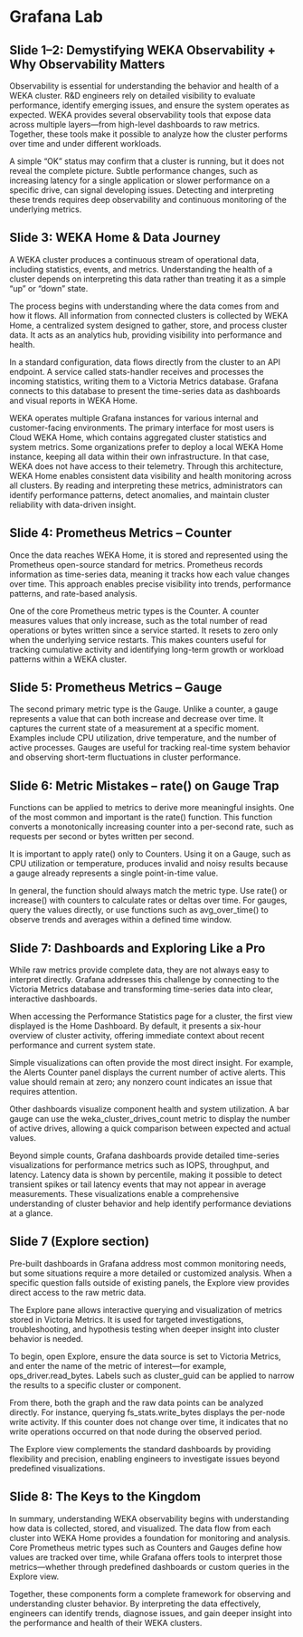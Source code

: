 # Grafana Lab

## Slide 1–2: Demystifying WEKA Observability + Why Observability Matters

Observability is essential for understanding the behavior and health of a WEKA cluster. R&D engineers rely on detailed visibility to evaluate performance, identify emerging issues, and ensure the system operates as expected.
WEKA provides several observability tools that expose data across multiple layers—from high-level dashboards to raw metrics. Together, these tools make it possible to analyze how the cluster performs over time and under different workloads.

A simple “OK” status may confirm that a cluster is running, but it does not reveal the complete picture. Subtle performance changes, such as increasing latency for a single application or slower performance on a specific drive, can signal developing issues. Detecting and interpreting these trends requires deep observability and continuous monitoring of the underlying metrics.

## Slide 3: WEKA Home & Data Journey

A WEKA cluster produces a continuous stream of operational data, including statistics, events, and metrics. Understanding the health of a cluster depends on interpreting this data rather than treating it as a simple “up” or “down” state.

The process begins with understanding where the data comes from and how it flows. All information from connected clusters is collected by WEKA Home, a centralized system designed to gather, store, and process cluster data. It acts as an analytics hub, providing visibility into performance and health.

In a standard configuration, data flows directly from the cluster to an API endpoint. A service called stats-handler receives and processes the incoming statistics, writing them to a Victoria Metrics database. Grafana connects to this database to present the time-series data as dashboards and visual reports in WEKA Home.

WEKA operates multiple Grafana instances for various internal and customer-facing environments. The primary interface for most users is Cloud WEKA Home, which contains aggregated cluster statistics and system metrics. Some organizations prefer to deploy a local WEKA Home instance, keeping all data within their own infrastructure. In that case, WEKA does not have access to their telemetry.
Through this architecture, WEKA Home enables consistent data visibility and health monitoring across all clusters. By reading and interpreting these metrics, administrators can identify performance patterns, detect anomalies, and maintain cluster reliability with data-driven insight.

## Slide 4: Prometheus Metrics – Counter

Once the data reaches WEKA Home, it is stored and represented using the Prometheus open-source standard for metrics. Prometheus records information as time-series data, meaning it tracks how each value changes over time. This approach enables precise visibility into trends, performance patterns, and rate-based analysis.

One of the core Prometheus metric types is the Counter. A counter measures values that only increase, such as the total number of read operations or bytes written since a service started. It resets to zero only when the underlying service restarts. This makes counters useful for tracking cumulative activity and identifying long-term growth or workload patterns within a WEKA cluster.

## Slide 5: Prometheus Metrics – Gauge

The second primary metric type is the Gauge. Unlike a counter, a gauge represents a value that can both increase and decrease over time. It captures the current state of a measurement at a specific moment. Examples include CPU utilization, drive temperature, and the number of active processes. Gauges are useful for tracking real-time system behavior and observing short-term fluctuations in cluster performance.

## Slide 6: Metric Mistakes – rate() on Gauge Trap

Functions can be applied to metrics to derive more meaningful insights. One of the most common and important is the rate() function. This function converts a monotonically increasing counter into a per-second rate, such as requests per second or bytes written per second.

It is important to apply rate() only to Counters. Using it on a Gauge, such as CPU utilization or temperature, produces invalid and noisy results because a gauge already represents a single point-in-time value.

In general, the function should always match the metric type. Use rate() or increase() with counters to calculate rates or deltas over time. For gauges, query the values directly, or use functions such as avg_over_time() to observe trends and averages within a defined time window.

## Slide 7: Dashboards and Exploring Like a Pro

While raw metrics provide complete data, they are not always easy to interpret directly. Grafana addresses this challenge by connecting to the Victoria Metrics database and transforming time-series data into clear, interactive dashboards.

When accessing the Performance Statistics page for a cluster, the first view displayed is the Home Dashboard. By default, it presents a six-hour overview of cluster activity, offering immediate context about recent performance and current system state.

Simple visualizations can often provide the most direct insight. For example, the Alerts Counter panel displays the current number of active alerts. This value should remain at zero; any nonzero count indicates an issue that requires attention.

Other dashboards visualize component health and system utilization. A bar gauge can use the weka_cluster_drives_count metric to display the number of active drives, allowing a quick comparison between expected and actual values.

Beyond simple counts, Grafana dashboards provide detailed time-series visualizations for performance metrics such as IOPS, throughput, and latency. Latency data is shown by percentile, making it possible to detect transient spikes or tail latency events that may not appear in average measurements. These visualizations enable a comprehensive understanding of cluster behavior and help identify performance deviations at a glance.

## Slide 7 (Explore section)

Pre-built dashboards in Grafana address most common monitoring needs, but some situations require a more detailed or customized analysis. When a specific question falls outside of existing panels, the Explore view provides direct access to the raw metric data.

The Explore pane allows interactive querying and visualization of metrics stored in Victoria Metrics. It is used for targeted investigations, troubleshooting, and hypothesis testing when deeper insight into cluster behavior is needed.

To begin, open Explore, ensure the data source is set to Victoria Metrics, and enter the name of the metric of interest—for example, ops_driver.read_bytes. Labels such as cluster_guid can be applied to narrow the results to a specific cluster or component.

From there, both the graph and the raw data points can be analyzed directly. For instance, querying fs_stats.write_bytes displays the per-node write activity. If this counter does not change over time, it indicates that no write operations occurred on that node during the observed period.

The Explore view complements the standard dashboards by providing flexibility and precision, enabling engineers to investigate issues beyond predefined visualizations.

## Slide 8: The Keys to the Kingdom

In summary, understanding WEKA observability begins with understanding how data is collected, stored, and visualized. The data flow from each cluster into WEKA Home provides a foundation for monitoring and analysis. Core Prometheus metric types such as Counters and Gauges define how values are tracked over time, while Grafana offers tools to interpret those metrics—whether through predefined dashboards or custom queries in the Explore view.

Together, these components form a complete framework for observing and understanding cluster behavior. By interpreting the data effectively, engineers can identify trends, diagnose issues, and gain deeper insight into the performance and health of their WEKA clusters.